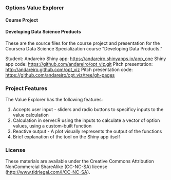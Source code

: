 
### Options Value Explorer
#### Course Project
#### Developing Data Science Products

These are the source files for the course project and presentation for the Coursera Data Science Specialization course "Developing Data Products."

Student: Andareiro
Shiny app: https://andareiro.shinyapps.io/app_one
Shiny app code: https://github.com/andareiro/opt_viz.git
Pitch presentation: http://andareiro.github.com/opt_viz
Pitch presentation code: https://github.com/andareiro/opt_viz/tree/gh-pages

### Project Features

The Value Explorer has the following features:

1. Accepts user input - sliders and radio buttons to specificy inputs to the value calculation
2. Calculation in server.R using the inputs to calculate a vector of option values, using a custom-built function
3. Reactive output - A plot visually represents the output of the functions
4. Brief explanation of the tool on the Shiny app itself

### License

These materials are available under the Creative Commons Attribution NonCommercial ShareAlike (CC-NC-SA) license (http://www.tldrlegal.com/l/CC-NC-SA). 

